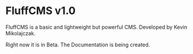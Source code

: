 FluffCMS v1.0
========

FluffCMS is a basic and lightweight but powerful CMS. Developed by Kevin Mikolajczak.

Right now it is in Beta.  The Documentation is being created.